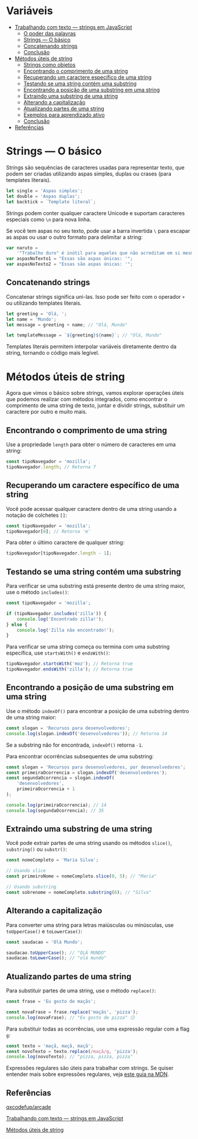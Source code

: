 # Variáveis

<!-- toc -->

- [Trabalhando com texto — strings em JavaScript](#trabalhando-com-texto--strings-em-javascript)
    - [O poder das palavras](#o-poder-das-palavras)
    - [Strings — O básico](#strings--o-básico)
    - [Concatenando strings](#concatenando-strings)
    - [Conclusão](#conclusão)
- [Métodos úteis de string](#métodos-úteis-de-string)
    - [Strings como objetos](#strings-como-objetos)
    - [Encontrando o comprimento de uma string](#encontrando-o-comprimento-de-uma-string)
    - [Recuperando um caractere específico de uma string](#recuperando-um-caractere-específico-de-uma-string)
    - [Testando se uma string contém uma substring](#testando-se-uma-string-contém-uma-substring)
    - [Encontrando a posição de uma substring em uma string](#encontrando-a-posi%C3%A7%C3%A3o-de-uma-substring-em-uma-string)
    - [Extraindo uma substring de uma string](#extraindo-uma-substring-de-uma-string)
    - [Alterando a capitalização](#alterando-a-capitaliza%C3%A7%C3%A3o)
    - [Atualizando partes de uma string](#atualizando-partes-de-uma-string)
    - [Exemplos para aprendizado ativo](#exemplos-para-aprendizado-ativo)
    - [Conclusão](#conclusão-1)
- [Referências](#referências)

<!-- toc -->

# Strings — O básico

Strings são sequências de caracteres usadas para representar texto, que podem ser criadas utilizando aspas simples, duplas ou crases (para templates literais).

```typescript
let single = 'Aspas simples';
let double = 'Aspas duplas';
let backtick = `Template literal`;
```

Strings podem conter qualquer caractere Unicode e suportam caracteres especiais como `\n` para nova linha.

Se você tem aspas no seu texto, pode usar a barra invertida `\` para escapar as aspas ou usar o outro formato para delimitar a string:

```typescript
var naruto =
    '"Trabalho duro" é inútil para aqueles que não acreditam em si mesmos.';
var aspasNoTexto1 = "Essas são aspas únicas: '";
var aspasNoTexto2 = "Essas são aspas únicas: '";
```

## Concatenando strings

Concatenar strings significa uni-las. Isso pode ser feito com o operador `+` ou utilizando templates literais.

```typescript
let greeting = 'Olá, ';
let name = 'Mundo';
let message = greeting + name; // "Olá, Mundo"

let templateMessage = `${greeting}${name}`; // "Olá, Mundo"
```

Templates literais permitem interpolar variáveis diretamente dentro da string, tornando o código mais legível.

# Métodos úteis de string

Agora que vimos o básico sobre strings, vamos explorar operações úteis que podemos realizar com métodos integrados, como encontrar o comprimento de uma string de texto, juntar e dividir strings, substituir um caractere por outro e muito mais.

## Encontrando o comprimento de uma string

Use a propriedade `length` para obter o número de caracteres em uma string:

```typescript
const tipoNavegador = 'mozilla';
tipoNavegador.length; // Retorna 7
```

## Recuperando um caractere específico de uma string

Você pode acessar qualquer caractere dentro de uma string usando a notação de colchetes `[]`:

```typescript
const tipoNavegador = 'mozilla';
tipoNavegador[0]; // Retorna 'm'
```

Para obter o último caractere de qualquer string:

```typescript
tipoNavegador[tipoNavegador.length - 1];
```

## Testando se uma string contém uma substring

Para verificar se uma substring está presente dentro de uma string maior, use o método `includes()`:

```typescript
const tipoNavegador = 'mozilla';

if (tipoNavegador.includes('zilla')) {
    console.log('Encontrado zilla!');
} else {
    console.log('Zilla não encontrado!');
}
```

Para verificar se uma string começa ou termina com uma substring específica, use `startsWith()` e `endsWith()`:

```typescript
tipoNavegador.startsWith('moz'); // Retorna true
tipoNavegador.endsWith('zilla'); // Retorna true
```

## Encontrando a posição de uma substring em uma string

Use o método `indexOf()` para encontrar a posição de uma substring dentro de uma string maior:

```typescript
const slogan = 'Recursos para desenvolvedores';
console.log(slogan.indexOf('desenvolvedores')); // Retorna 14
```

Se a substring não for encontrada, `indexOf()` retorna `-1`.

Para encontrar ocorrências subsequentes de uma substring:

```typescript
const slogan = 'Recursos para desenvolvedores, por desenvolvedores';
const primeiraOcorrencia = slogan.indexOf('desenvolvedores');
const segundaOcorrencia = slogan.indexOf(
    'desenvolvedores',
    primeiraOcorrencia + 1
);

console.log(primeiraOcorrencia); // 14
console.log(segundaOcorrencia); // 35
```

## Extraindo uma substring de uma string

Você pode extrair partes de uma string usando os métodos `slice()`, `substring()` ou `substr()`:

```typescript
const nomeCompleto = 'Maria Silva';

// Usando slice
const primeiroNome = nomeCompleto.slice(0, 5); // "Maria"

// Usando substring
const sobrenome = nomeCompleto.substring(6); // "Silva"
```

## Alterando a capitalização

Para converter uma string para letras maiúsculas ou minúsculas, use `toUpperCase()` e `toLowerCase()`:

```typescript
const saudacao = 'Olá Mundo';

saudacao.toUpperCase(); // "OLÁ MUNDO"
saudacao.toLowerCase(); // "olá mundo"
```

## Atualizando partes de uma string

Para substituir partes de uma string, use o método `replace()`:

```typescript
const frase = 'Eu gosto de maçãs';

const novaFrase = frase.replace('maçãs', 'pizza');
console.log(novaFrase); // "Eu gosto de pizza" 😏 
```

Para substituir todas as ocorrências, use uma expressão regular com a flag `g`:

```typescript
const texto = 'maçã, maçã, maçã';
const novoTexto = texto.replace(/maçã/g, 'pizza');
console.log(novoTexto); // "pizza, pizza, pizza"
```

Expressões regulares são úteis para trabalhar com strings. Se quiser entender mais sobre expressões regulares, veja [este guia na MDN](https://developer.mozilla.org/pt-BR/docs/Web/JavaScript/Guide/Regular_expressions).


## Referências

[qxcodefup/arcade](https://github.com/qxcodefup/arcade)

[Trabalhando com texto — strings em JavaScript](https://developer.mozilla.org/pt-BR/docs/Learn_web_development/Core/Scripting/Strings)

[Métodos úteis de string](https://developer.mozilla.org/pt-BR/docs/Learn_web_development/Core/Scripting/Useful_string_methods)
